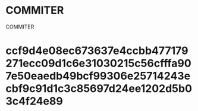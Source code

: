 # COMMITER
COMMITER






# ccf9d4e08ec673637e4ccbb477179271ecc09d1c6e31030215c56cfffa907e50eaedb49bcf99306e25714243ecbf9c91d1c3c85697d24ee1202d5b03c4f24e89
